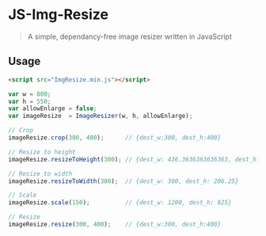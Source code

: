 # JS-Img-Resize
> A simple, dependancy-free image resizer written in JavaScript

## Usage

```html
<script src="ImgResize.min.js"></script>
```

```javascript
var w = 800;
var h = 550;
var allowEnlarge = false;
var imageResize  = ImageResizer(w, h, allowEnlarge);

// Crop
imageResize.crop(300, 400);      // {dest_w:300, dest_h:400}

// Resize to height
imageResize.resizeToHeight(300); // {dest_w: 436.3636363636363, dest_h: 300}

// Resize to width
imageResize.resizeToWidth(300);  // {dest_w: 300, dest_h: 206.25}

// Scale
imageResize.scale(150);          // {dest_w: 1200, dest_h: 825}

// Resize
imageResize.resize(300, 400);    // {dest_w:300, dest_h:400}

```
